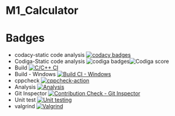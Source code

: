 # M1_Calculator
# Badges
* codacy-static code analysis
[![codacy badges](https://app.codacy.com/project/badge/Grade/ae314be0dede42218ba59c75503d767e)](https://www.codacy.com/gh/SaraniyaaSankar/M1_Calculator/dashboard?utm_source=github.com&amp;utm_medium=referral&amp;utm_content=SaraniyaaSankar/M1_Calculator&amp;utm_campaign=Badge_Grade)
* Codiga-Static code analysis
![codiga badges](https://api.codiga.io/project/32256/score/svg)![Codiga score](https://api.codiga.io/project/32256/status/svg)
* Build
[![C/C++ CI](https://github.com/SaraniyaaSankar/M1_Calculator/actions/workflows/c-cpp.yml/badge.svg)](https://github.com/SaraniyaaSankar/M1_Calculator/actions/workflows/c-cpp.yml)
* Build - Windows
[![Build CI - Windows](https://github.com/SaraniyaaSankar/M1_Calculator/actions/workflows/Build_Windows.yml/badge.svg)](https://github.com/SaraniyaaSankar/M1_Calculator/actions/workflows/Build_Windows.yml)
* cppcheck
[![cppcheck-action](https://github.com/SaraniyaaSankar/M1_Calculator/actions/workflows/cppcheck.yml/badge.svg)](https://github.com/SaraniyaaSankar/M1_Calculator/actions/workflows/cppcheck.yml)
* Analysis
[![Analysis](https://github.com/SaraniyaaSankar/M1_Calculator/actions/workflows/Analysis.yml/badge.svg)](https://github.com/SaraniyaaSankar/M1_Calculator/actions/workflows/Analysis.yml)
* Git Inspector
[![Contribution Check - Git Inspector](https://github.com/SaraniyaaSankar/M1_Calculator/actions/workflows/git_inspector.yml/badge.svg)](https://github.com/SaraniyaaSankar/M1_Calculator/actions/workflows/git_inspector.yml)
* Unit test
[![Unit testing](https://github.com/SaraniyaaSankar/M1_Calculator/actions/workflows/unit-test.yml/badge.svg)](https://github.com/SaraniyaaSankar/M1_Calculator/actions/workflows/unit-test.yml)
* valgrind
[![Valgrind](https://github.com/SaraniyaaSankar/M1_Calculator/actions/workflows/Valgrind.yml/badge.svg)](https://github.com/SaraniyaaSankar/M1_Calculator/actions/workflows/Valgrind.yml)
